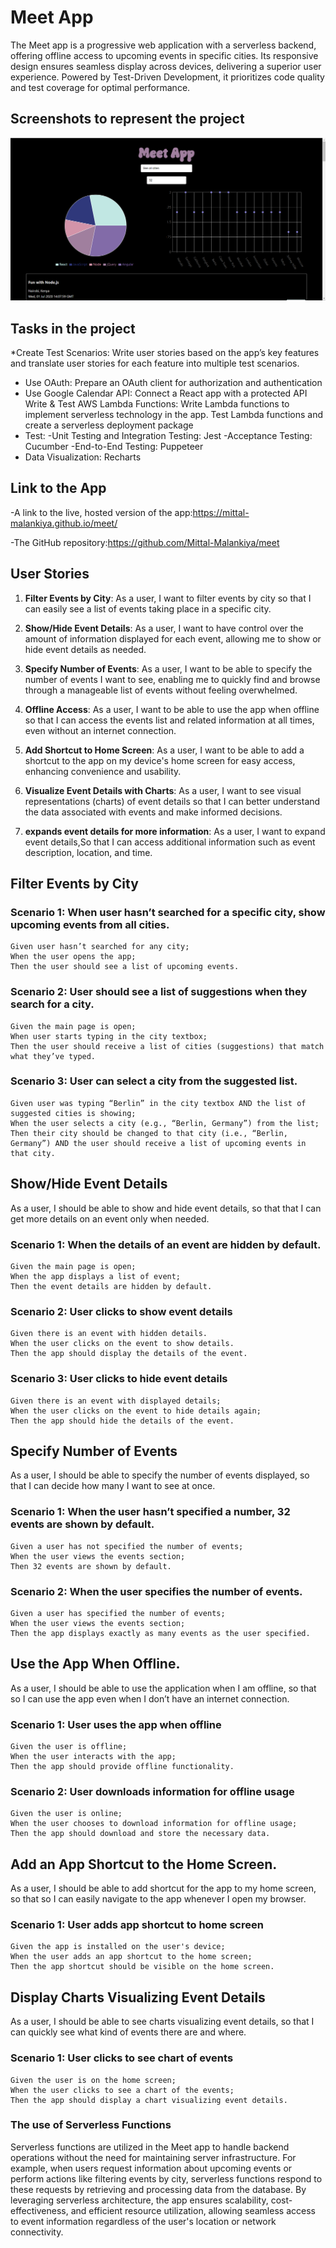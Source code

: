 # Meet App

The Meet app is a progressive web application with a serverless backend, offering offline access to upcoming events in specific cities. Its responsive design ensures seamless display across devices, delivering a superior user experience. Powered by Test-Driven Development, it prioritizes code quality and test coverage for optimal performance.

## Screenshots to represent the project

![alt text](image.png)

## Tasks in the project

\*Create Test Scenarios: Write user stories based on the app’s key features and translate user stories for each feature into multiple test scenarios.

- Use OAuth: Prepare an OAuth client for authorization and authentication
- Use Google Calendar API: Connect a React app with a protected API
  Write & Test AWS Lambda Functions: Write Lambda functions to implement serverless technology in the app. Test Lambda functions and create a serverless deployment package
- Test:
  -Unit Testing and Integration Testing: Jest
  -Acceptance Testing: Cucumber
  -End-to-End Testing: Puppeteer
- Data Visualization: Recharts

## Link to the App

-A link to the live, hosted version of the app:https://mittal-malankiya.github.io/meet/

-The GitHub repository:https://github.com/Mittal-Malankiya/meet

## User Stories

1. **Filter Events by City**: As a user, I want to filter events by city so that I can easily see a list of events taking place in a specific city.

2. **Show/Hide Event Details**: As a user, I want to have control over the amount of information displayed for each event, allowing me to show or hide event details as needed.

3. **Specify Number of Events**: As a user, I want to be able to specify the number of events I want to see, enabling me to quickly find and browse through a manageable list of events without feeling overwhelmed.

4. **Offline Access**: As a user, I want to be able to use the app when offline so that I can access the events list and related information at all times, even without an internet connection.

5. **Add Shortcut to Home Screen**: As a user, I want to be able to add a shortcut to the app on my device's home screen for easy access, enhancing convenience and usability.

6. **Visualize Event Details with Charts**: As a user, I want to see visual representations (charts) of event details so that I can better understand the data associated with events and make informed decisions.

7. **expands event details for more information**: As a user, I want to expand event details,So that I can access additional information such as event description, location, and time.

## Filter Events by City

### Scenario 1: When user hasn’t searched for a specific city, show upcoming events from all cities.

```gherkin
Given user hasn’t searched for any city;
When the user opens the app;
Then the user should see a list of upcoming events.
```

### Scenario 2: User should see a list of suggestions when they search for a city.

```gherkin
Given the main page is open;
When user starts typing in the city textbox;
Then the user should receive a list of cities (suggestions) that match what they’ve typed.
```

### Scenario 3: User can select a city from the suggested list.

```gherkin
Given user was typing “Berlin” in the city textbox AND the list of suggested cities is showing;
When the user selects a city (e.g., “Berlin, Germany”) from the list;
Then their city should be changed to that city (i.e., “Berlin, Germany”) AND the user should receive a list of upcoming events in that city.
```

## Show/Hide Event Details

As a user, I should be able to show and hide event details, so that that I can get more details on an event only when needed.

### Scenario 1: When the details of an event are hidden by default.

```gherkin
Given the main page is open;
When the app displays a list of event;
Then the event details are hidden by default.
```

### Scenario 2: User clicks to show event details

```gherkin
Given there is an event with hidden details.
When the user clicks on the event to show details.
Then the app should display the details of the event.
```

### Scenario 3: User clicks to hide event details

```gherkin
Given there is an event with displayed details;
When the user clicks on the event to hide details again;
Then the app should hide the details of the event.
```

## Specify Number of Events

As a user, I should be able to specify the number of events displayed, so that I can decide how many I want to see at once.

### Scenario 1: When the user hasn’t specified a number, 32 events are shown by default.

```gherkin
Given a user has not specified the number of events;
When the user views the events section;
Then 32 events are shown by default.
```

### Scenario 2: When the user specifies the number of events.

```gherkin
Given a user has specified the number of events;
When the user views the events section;
Then the app displays exactly as many events as the user specified.
```

## Use the App When Offline.

As a user, I should be able to use the application when I am offline, so that so I can use the app even when I don’t have an internet connection.

### Scenario 1: User uses the app when offline

```gherkin
Given the user is offline;
When the user interacts with the app;
Then the app should provide offline functionality.
```

### Scenario 2: User downloads information for offline usage

```gherkin
Given the user is online;
When the user chooses to download information for offline usage;
Then the app should download and store the necessary data.
```

## Add an App Shortcut to the Home Screen.

As a user, I should be able to add shortcut for the app to my home screen, so that so I can easily navigate to the app whenever I open my browser.

### Scenario 1: User adds app shortcut to home screen

```gherkin
Given the app is installed on the user's device;
When the user adds an app shortcut to the home screen;
Then the app shortcut should be visible on the home screen.
```

## Display Charts Visualizing Event Details

As a user, I should be able to see charts visualizing event details, so that I can quickly see what kind of events there are and where.

### Scenario 1: User clicks to see chart of events

```gherkin
Given the user is on the home screen;
When the user clicks to see a chart of the events;
Then the app should display a chart visualizing event details.
```

### The use of Serverless Functions

Serverless functions are utilized in the Meet app to handle backend operations without the need for maintaining server infrastructure. For example, when users request information about upcoming events or perform actions like filtering events by city, serverless functions respond to these requests by retrieving and processing data from the database. By leveraging serverless architecture, the app ensures scalability, cost-effectiveness, and efficient resource utilization, allowing seamless access to event information regardless of the user's location or network connectivity.
